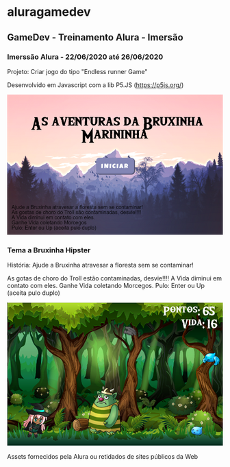 # aluragamedev

## GameDev - Treinamento Alura - Imersão

### Imerssão Alura - 22/06/2020 até 26/06/2020
Projeto: Criar jogo do tipo "Endless runner Game"

Desenvolvido em Javascript com a lib P5.JS (https://p5js.org/)

![Tela Inicial do Projeto](https://github.com/dordetto/aluragamedev/blob/master/Apoio/splashscreen.png)

### Tema a Bruxinha Hipster
História: Ajude a Bruxinha atravesar a floresta sem se contaminar!

As gotas de choro do Troll estão contaminadas, desvie!!!!
A Vida diminui em contato com eles.
Ganhe Vida coletando Morcegos.
Pulo: Enter ou Up (aceita pulo duplo)

![Tela do Jogo](https://github.com/dordetto/aluragamedev/blob/master/Apoio/game.png)

Assets fornecidos pela Alura ou retidados de sites públicos da Web
